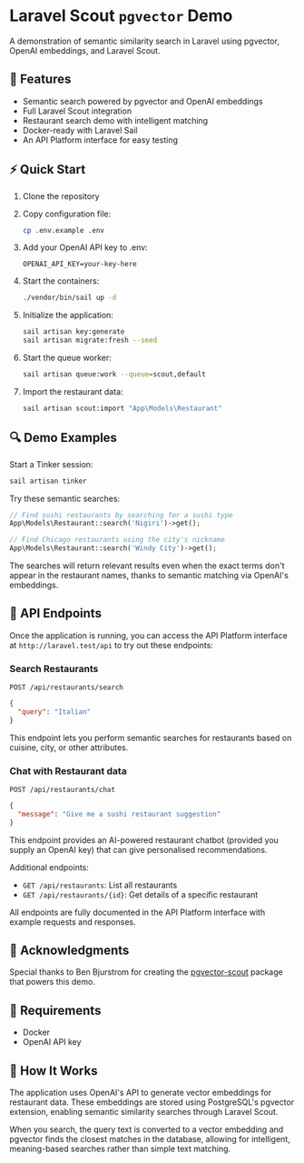 # Laravel Scout `pgvector` Demo

A demonstration of semantic similarity search in Laravel using pgvector, OpenAI embeddings, and Laravel Scout.

## 🚀 Features

- Semantic search powered by pgvector and OpenAI embeddings
- Full Laravel Scout integration
- Restaurant search demo with intelligent matching
- Docker-ready with Laravel Sail
- An API Platform interface for easy testing

## ⚡️ Quick Start

1. Clone the repository
2. Copy configuration file:
   ```sh
   cp .env.example .env
   ```

3. Add your OpenAI API key to .env:
   ```
   OPENAI_API_KEY=your-key-here
   ```

4. Start the containers:
   ```sh
   ./vendor/bin/sail up -d
   ```

5. Initialize the application:
   ```sh
   sail artisan key:generate
   sail artisan migrate:fresh --seed
   ```

6. Start the queue worker:
   ```sh
   sail artisan queue:work --queue=scout,default
   ```

7. Import the restaurant data:
   ```sh
   sail artisan scout:import "App\Models\Restaurant"
   ```

## 🔍 Demo Examples

Start a Tinker session:
```sh
sail artisan tinker
```

Try these semantic searches:

```php
// Find sushi restaurants by searching for a sushi type
App\Models\Restaurant::search('Nigiri')->get();

// Find Chicago restaurants using the city's nickname
App\Models\Restaurant::search('Windy City')->get();
```

The searches will return relevant results even when the exact terms don't appear in the restaurant names, thanks to semantic matching via OpenAI's embeddings.

## 🔌 API Endpoints

Once the application is running, you can access the API Platform interface at `http://laravel.test/api` to try out these endpoints:

### Search Restaurants
`POST /api/restaurants/search`
```json
{
  "query": "Italian"
}
```
This endpoint lets you perform semantic searches for restaurants based on cuisine, city, or other attributes.

### Chat with Restaurant data
`POST /api/restaurants/chat`
```json
{
  "message": "Give me a sushi restaurant suggestion"
}
```

This endpoint provides an AI-powered restaurant chatbot (provided you supply an OpenAI key) that can give personalised recommendations.

Additional endpoints:
- `GET /api/restaurants`: List all restaurants
- `GET /api/restaurants/{id}`: Get details of a specific restaurant

All endpoints are fully documented in the API Platform interface with example requests and responses.

## 🙏 Acknowledgments

Special thanks to Ben Bjurstrom for creating the [pgvector-scout](https://github.com/pgvector/pgvector-scout) package that powers this demo.

## 📝 Requirements

- Docker
- OpenAI API key

## 📖 How It Works

The application uses OpenAI's API to generate vector embeddings for restaurant data. These embeddings are stored using PostgreSQL's pgvector extension, enabling semantic similarity searches through Laravel Scout.

When you search, the query text is converted to a vector embedding and pgvector finds the closest matches in the database, allowing for intelligent, meaning-based searches rather than simple text matching.